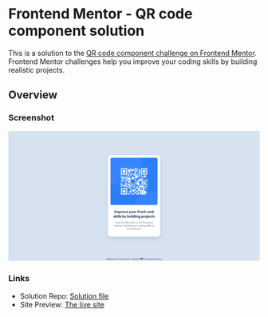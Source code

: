 # Frontend Mentor - QR code component solution

This is a solution to the [QR code component challenge on Frontend Mentor](https://www.frontendmentor.io/challenges/qr-code-component-iux_sIO_H). Frontend Mentor challenges help you improve your coding skills by building realistic projects.

## Overview

### Screenshot

![](./screenshot/qr-code.png)

### Links

-   Solution Repo: [Solution file](https://github.com/OussamaZouaine/Front-end-mentor-challenges/tree/main/qr-code-component-main)
-   Site Preview: [The live site](https://oussamazouaine.github.io/Front-end-mentor-challenges/qr-code-component-main/index.html)
